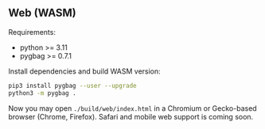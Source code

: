 Web (WASM)
----------

Requirements:
  - python >= 3.11
  - pygbag >= 0.7.1

Install dependencies and build WASM version:
  ```sh
  pip3 install pygbag --user --upgrade
  python3 -m pygbag .
  ```

  Now you may open `./build/web/index.html` in a Chromium or Gecko-based browser (Chrome, Firefox).
  Safari and mobile web support is coming soon.
